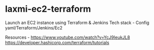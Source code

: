 # laxmi-ec2-terraform
Launch an EC2 instance using Terraform & Jenkins
Tech stack - Config yaml/Terraform/Jenkins/Ec2

Resources - https://www.youtube.com/watch?v=YcJ9IeukJL8
https://developer.hashicorp.com/terraform/tutorials
